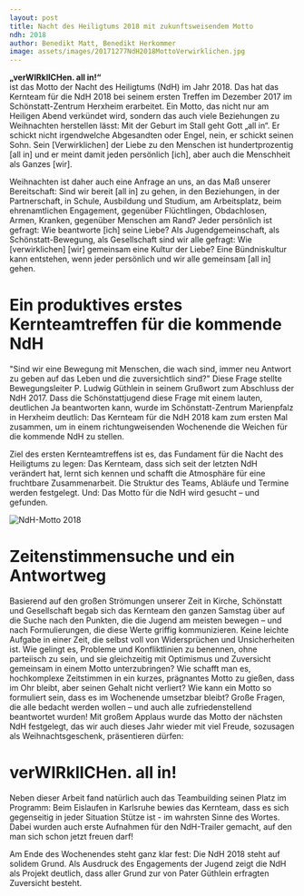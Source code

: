 ```yaml
---
layout: post
title: Nacht des Heiligtums 2018 mit zukunftsweisendem Motto
ndh: 2018
author: Benedikt Matt, Benedikt Herkommer
image: assets/images/20171277NdH2018MottoVerwirklichen.jpg
---
```

**„verWIRklICHen. all in!“** <br /> ist das Motto der Nacht des Heiligtums (NdH) im Jahr 2018. Das hat das Kernteam für die NdH 2018 bei seinem ersten Treffen im Dezember 2017 im Schönstatt-Zentrum Herxheim erarbeitet. Ein Motto, das nicht nur am Heiligen Abend verkündet wird, sondern das auch viele Beziehungen zu Weihnachten herstellen lässt: Mit der Geburt im Stall geht Gott „all in“. Er schickt nicht irgendwelche Abgesandten oder Engel, nein, er schickt seinen Sohn. Sein [Verwirklichen] der Liebe zu den Menschen ist hundertprozentig [all in] und er meint damit jeden persönlich [ich], aber auch die Menschheit als Ganzes [wir].

Weihnachten ist daher auch eine Anfrage an uns, an das Maß unserer Bereitschaft: Sind wir bereit [all in] zu gehen, in den Beziehungen, in der Partnerschaft, in Schule, Ausbildung und Studium, am Arbeitsplatz, beim ehrenamtlichen Engagement, gegenüber Flüchtlingen, Obdachlosen, Armen, Kranken, gegenüber Menschen am Rand? Jeder persönlich ist gefragt: Wie beantworte [ich] seine Liebe? Als Jugendgemeinschaft, als Schönstatt-Bewegung, als Gesellschaft sind wir alle gefragt: Wie [verwirklichen] [wir] gemeinsam eine Kultur der Liebe? Eine Bündniskultur kann entstehen, wenn jeder persönlich und wir alle gemeinsam [all in] gehen.

Ein produktives erstes Kernteamtreffen für die kommende NdH
===
"Sind wir eine Bewegung mit Menschen, die wach sind, immer neu Antwort zu geben auf das Leben und die zuversichtlich sind?" Diese Frage stellte Bewegungsleiter P. Ludwig Güthlein in seinem Grußwort zum Abschluss der NdH 2017. Dass die Schönstattjugend diese Frage mit einem lauten, deutlichen Ja beantworten kann, wurde im Schönstatt-Zentrum Marienpfalz in Herxheim deutlich: Das Kernteam für die NdH 2018 kam zum ersten Mal zusammen, um in einem richtungweisenden Wochenende die Weichen für die kommende NdH zu stellen.

Ziel des ersten Kernteamtreffens ist es, das Fundament für die Nacht des Heiligtums zu legen: Das Kernteam, dass sich seit der letzten NdH verändert hat, lernt sich kennen und schafft die Atmosphäre für eine fruchtbare Zusammenarbeit. Die Struktur des Teams, Abläufe und Termine werden festgelegt. Und: Das Motto für die NdH wird gesucht – und gefunden.

![NdH-Motto 2018](../../assets/images/20171277NdH2018MottoVerwirklichen.jpg "NdH-Motto")


Zeitenstimmensuche und ein Antwortweg
===
Basierend auf den großen Strömungen unserer Zeit in Kirche, Schönstatt und Gesellschaft begab sich das Kernteam den ganzen Samstag über auf die Suche nach den Punkten, die die Jugend am meisten bewegen – und nach Formulierungen, die diese Werte griffig kommunizieren. Keine leichte Aufgabe in einer Zeit, die selbst voll von Widersprüchen und Unsicherheiten ist. Wie gelingt es, Probleme und Konfliktlinien zu benennen, ohne parteiisch zu sein, und sie gleichzeitig mit Optimismus und Zuversicht gemeinsam in einem Motto unterzubringen? Wie schafft man es, hochkomplexe Zeitstimmen in ein kurzes, prägnantes Motto zu gießen, dass im Ohr bleibt, aber seinen Gehalt nicht verliert? Wie kann ein Motto so formuliert sein, dass es im Wochenende umsetzbar bleibt? Große Fragen, die alle bedacht werden wollen – und auch alle zufriedenstellend beantwortet wurden! Mit großem Applaus wurde das Motto der nächsten NdH festgelegt, das wir auch dieses Jahr wieder mit viel Freude, sozusagen als Weihnachtsgeschenk, präsentieren dürfen:

verWIRklICHen. all in!
===
Neben dieser Arbeit fand natürlich auch das Teambuilding seinen Platz im Programm: Beim Eislaufen in Karlsruhe bewies das Kernteam, dass es sich gegenseitig in jeder Situation Stütze ist - im wahrsten Sinne des Wortes. Dabei wurden auch erste Aufnahmen für den NdH-Trailer gemacht, auf den man sich schon jetzt freuen darf!

Am Ende des Wochenendes steht ganz klar fest: Die NdH 2018 steht auf solidem Grund. Als Ausdruck des Engagements der Jugend zeigt die NdH als Projekt deutlich, dass aller Grund zur von Pater Güthlein erfragten Zuversicht besteht.

